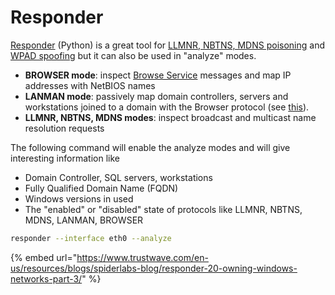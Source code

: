 # Responder

[Responder](https://github.com/SpiderLabs/Responder) \(Python\) is a great tool for [LLMNR, NBTNS, MDNS poisoning](../movement/mitm-and-coerced-authentications/llmnr-nbtns-mdns.md) and [WPAD spoofing](../movement/mitm-and-coerced-authentications/wpad-spoofing.md) but it can also be used in "analyze" modes.

* **BROWSER mode**: inspect [Browse Service](http://ubiqx.org/cifs/Browsing.html) messages and map IP addresses with NetBIOS names 
* **LANMAN mode**: passively map domain controllers, servers and workstations joined to a domain with the Browser protocol \(see [this](https://www.trustwave.com/en-us/resources/blogs/spiderlabs-blog/responder-20-owning-windows-networks-part-3/)\).
* **LLMNR, NBTNS, MDNS modes**: inspect broadcast and multicast name resolution requests

The following command will enable the analyze modes and will give interesting information like

* Domain Controller, SQL servers, workstations
* Fully Qualified Domain Name \(FQDN\)
* Windows versions in used
* The "enabled" or "disabled" state of protocols like LLMNR, NBTNS, MDNS, LANMAN, BROWSER

```bash
responder --interface eth0 --analyze
```

{% embed url="https://www.trustwave.com/en-us/resources/blogs/spiderlabs-blog/responder-20-owning-windows-networks-part-3/" %}

